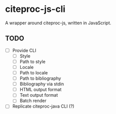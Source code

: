 # citeproc-js-cli
A wrapper around citeproc-js, written in JavaScript.

## TODO
- [ ] Provide CLI
  - [ ] Style
  - [ ] Path to style
  - [ ] Locale
  - [ ] Path to locale
  - [ ] Path to bibliography
  - [ ] Bibliography via stdin
  - [ ] HTML output format
  - [ ] Text output format
  - [ ] Batch render
- [ ] Replicate citeproc-java CLI (?)
